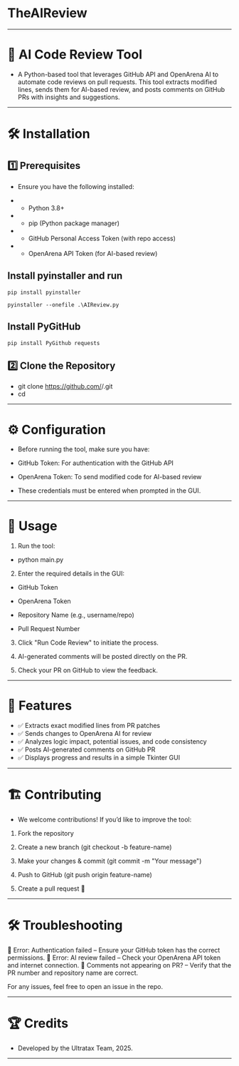 # TheAIReview

---

# 🚀 AI Code Review Tool

- A Python-based tool that leverages GitHub API and OpenArena AI to automate code reviews on pull requests. This tool extracts modified lines, sends them for AI-based review, and posts comments on GitHub PRs with insights and suggestions.


---

# 🛠 Installation

## 1️⃣ Prerequisites

- Ensure you have the following installed:

- - Python 3.8+

- - pip (Python package manager)

- - GitHub Personal Access Token (with repo access)

- - OpenArena API Token (for AI-based review)

## Install pyinstaller and run

```
pip install pyinstaller
```

```
pyinstaller --onefile .\AIReview.py
```

## Install PyGitHub 

```
pip install PyGithub requests
```


## 2️⃣ Clone the Repository

- git clone https://github.com/<your-username>/<your-repo>.git  
- cd <your-repo>


---

# ⚙️ Configuration

- Before running the tool, make sure you have:

- GitHub Token: For authentication with the GitHub API

- OpenArena Token: To send modified code for AI-based review

- These credentials must be entered when prompted in the GUI.

---

# 🚀 Usage

1. Run the tool:

- python main.py


2. Enter the required details in the GUI:

- GitHub Token

- OpenArena Token

- Repository Name (e.g., username/repo)

- Pull Request Number


3. Click "Run Code Review" to initiate the process.


4. AI-generated comments will be posted directly on the PR.


5. Check your PR on GitHub to view the feedback.

---

# 📌 Features

- ✅ Extracts exact modified lines from PR patches
- ✅ Sends changes to OpenArena AI for review
- ✅ Analyzes logic impact, potential issues, and code consistency
- ✅ Posts AI-generated comments on GitHub PR
- ✅ Displays progress and results in a simple Tkinter GUI


---

# 🏗️ Contributing

- We welcome contributions! If you’d like to improve the tool:

1. Fork the repository


2. Create a new branch (git checkout -b feature-name)


3. Make your changes & commit (git commit -m "Your message")


4. Push to GitHub (git push origin feature-name)


5. Create a pull request 🚀


---

# 🛠 Troubleshooting

🔹 Error: Authentication failed – Ensure your GitHub token has the correct permissions.
🔹 Error: AI review failed – Check your OpenArena API token and internet connection.
🔹 Comments not appearing on PR? – Verify that the PR number and repository name are correct.

For any issues, feel free to open an issue in the repo.


---

# 🏆 Credits

- Developed by the Ultratax Team, 2025.

---
